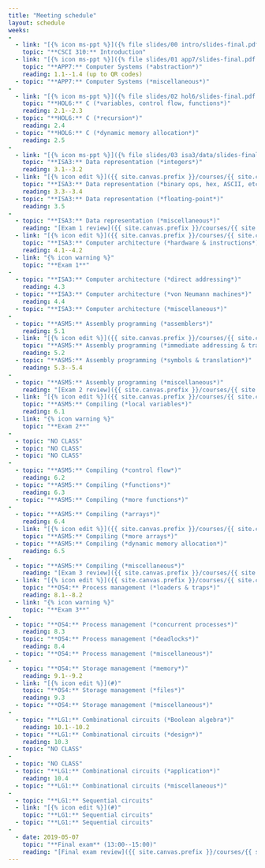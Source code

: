```yaml
---
title: "Meeting schedule"
layout: schedule
weeks:
-
  - link: "[{% icon ms-ppt %}]({% file slides/00 intro/slides-final.pdf %})"
    topic: "**CSCI 310:** Introduction"
  - link: "[{% icon ms-ppt %}]({% file slides/01 app7/slides-final.pdf %})"
    topic: "**APP7:** Computer Systems (*abstraction*)"
    reading: 1.1--1.4 (up to QR codes)
  - topic: "**APP7:** Computer Systems (*miscellaneous*)"
-
  - link: "[{% icon ms-ppt %}]({% file slides/02 hol6/slides-final.pdf %})"
    topic: "**HOL6:** C (*variables, control flow, functions*)"
    reading: 2.1--2.3
  - topic: "**HOL6:** C (*recursion*)"
    reading: 2.4
  - topic: "**HOL6:** C (*dynamic memory allocation*)"
    reading: 2.5
-
  - link: "[{% icon ms-ppt %}]({% file slides/03 isa3/data/slides-final.pdf %})"
    topic: "**ISA3:** Data representation (*integers*)"
    reading: 3.1--3.2
  - link: "[{% icon edit %}]({{ site.canvas.prefix }}/courses/{{ site.canvas.course }}/assignments/{% assignment Assignment 1 %})"
    topic: "**ISA3:** Data representation (*binary ops, hex, ASCII, etc.*)"
    reading: 3.3--3.4
  - topic: "**ISA3:** Data representation (*floating-point*)"
    reading: 3.5
-
  - topic: "**ISA3:** Data representation (*miscellaneous*)"
    reading: "[Exam 1 review]({{ site.canvas.prefix }}/courses/{{ site.canvas.course }}/assignments/{% assignment Exam 1 %})"
  - link: "[{% icon edit %}]({{ site.canvas.prefix }}/courses/{{ site.canvas.course }}/assignments/{% assignment Assignment 2 %})"
    topic: "**ISA3:** Computer architecture (*hardware & instructions*)"
    reading: 4.1--4.2
  - link: "{% icon warning %}"
    topic: "**Exam 1**"
-
  - topic: "**ISA3:** Computer architecture (*direct addressing*)"
    reading: 4.3
  - topic: "**ISA3:** Computer architecture (*von Neumann machines*)"
    reading: 4.4
  - topic: "**ISA3:** Computer architecture (*miscellaneous*)"
-
  - topic: "**ASM5:** Assembly programming (*assemblers*)"
    reading: 5.1
  - link: "[{% icon edit %}]({{ site.canvas.prefix }}/courses/{{ site.canvas.course }}/assignments/{% assignment Assignment 3 %})"
    topic: "**ASM5:** Assembly programming (*immediate addressing & traps*)"
    reading: 5.2
  - topic: "**ASM5:** Assembly programming (*symbols & translation*)"
    reading: 5.3--5.4
-
  - topic: "**ASM5:** Assembly programming (*miscellaneous*)"
    reading: "[Exam 2 review]({{ site.canvas.prefix }}/courses/{{ site.canvas.course }}/assignments/{% assignment Exam 2 %})"
  - link: "[{% icon edit %}]({{ site.canvas.prefix }}/courses/{{ site.canvas.course }}/assignments/{% assignment Assignment 4 %})"
    topic: "**ASM5:** Compiling (*local variables*)"
    reading: 6.1
  - link: "{% icon warning %}"
    topic: "**Exam 2**"
-
  - topic: "NO CLASS"
  - topic: "NO CLASS"
  - topic: "NO CLASS"
-
  - topic: "**ASM5:** Compiling (*control flow*)"
    reading: 6.2
  - topic: "**ASM5:** Compiling (*functions*)"
    reading: 6.3
  - topic: "**ASM5:** Compiling (*more functions*)"
-
  - topic: "**ASM5:** Compiling (*arrays*)"
    reading: 6.4
  - link: "[{% icon edit %}]({{ site.canvas.prefix }}/courses/{{ site.canvas.course }}/assignments/{% assignment Assignment 5 %})"
    topic: "**ASM5:** Compiling (*more arrays*)"
  - topic: "**ASM5:** Compiling (*dynamic memory allocation*)"
    reading: 6.5
-
  - topic: "**ASM5:** Compiling (*miscellaneous*)"
    reading: "[Exam 3 review]({{ site.canvas.prefix }}/courses/{{ site.canvas.course }}/assignments/{% assignment Exam 3 %})"
  - link: "[{% icon edit %}]({{ site.canvas.prefix }}/courses/{{ site.canvas.course }}/assignments/{% assignment Assignment 6 %})"
    topic: "**OS4:** Process management (*loaders & traps*)"
    reading: 8.1--8.2
  - link: "{% icon warning %}"
    topic: "**Exam 3**"
-
  - topic: "**OS4:** Process management (*concurrent processes*)"
    reading: 8.3
  - topic: "**OS4:** Process management (*deadlocks*)"
    reading: 8.4
  - topic: "**OS4:** Process management (*miscellaneous*)"
-
  - topic: "**OS4:** Storage management (*memory*)"
    reading: 9.1--9.2
  - link: "[{% icon edit %}](#)"
    topic: "**OS4:** Storage management (*files*)"
    reading: 9.3
  - topic: "**OS4:** Storage management (*miscellaneous*)"
-
  - topic: "**LG1:** Combinational circuits (*Boolean algebra*)"
    reading: 10.1--10.2
  - topic: "**LG1:** Combinational circuits (*design*)"
    reading: 10.3
  - topic: "NO CLASS"
-
  - topic: "NO CLASS"
  - topic: "**LG1:** Combinational circuits (*application*)"
    reading: 10.4
  - topic: "**LG1:** Combinational circuits (*miscellaneous*)"
-
  - topic: "**LG1:** Sequential circuits"
  - link: "[{% icon edit %}](#)"
    topic: "**LG1:** Sequential circuits"
  - topic: "**LG1:** Sequential circuits"
-
  - date: 2019-05-07
    topic: "**Final exam** (13:00--15:00)"
    reading: "[Final exam review]({{ site.canvas.prefix }}/courses/{{ site.canvas.course }}/assignments/{% assignment Final exam %})"
---
```

